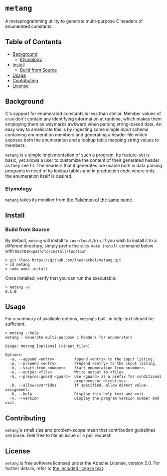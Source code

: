 # `metang`

A metaprogramming utility to generate multi-purpose C headers of enumerated
constants.

## Table of Contents

<!--toc:start-->
- [Background](#background)
  - [Etymology](#etymology)
- [Install](#install)
  - [Build from Source](#build-from-source)
- [Usage](#usage)
- [Contributing](#contributing)
- [License](#license)
<!--toc:end-->

## Background

C's support for enumerated constants is less than stellar. Member values of
`enum` don't contain any identifying information at runtime, which makes them
employing them as waymarks awkward when parsing string-based data. An easy way
to ameliorate this is by ingesting some simple input schema containing
enumeration members and generating a header file which exposes both the
enumeration and a lookup table mapping string values to members.

`metang` is a simple implementation of such a program. Its feature-set is basic,
yet allows a user to customize the content of their generated header as they see
fit. The headers that it generates are usable both in data parsing programs in
need of its lookup tables and in production code where only the enumeration
itself is desired.

### Etymology

`metang` takes its moniker from [the Pokémon of the same name][metang-pokedex].

## Install

### Build from Source

By default, `metang` will install to `/usr/local/bin`. If you wish to install it
to a different directory, simply prefix the `sudo make install` command below
with `DESTDIR=path/to/install/location`.

```shell
> git clone https://github.com/lhearachel/metang.git
> cd metang
> sudo make install
```

Once installed, verify that you can run the executable:

```shell
> metang -v
0.1.0
```

## Usage

For a summary of available options, `metang`'s built-in help-text should be
sufficient.

```shell
> metang --help
metang - Generate multi-purpose C headers for enumerators

Usage: metang [options] [<input_file>]

Options:
  -a, --append <entry>         Append <entry> to the input listing.
  -p, --prepend <entry>        Prepend <entry> to the input listing.
  -n, --start-from <number>    Start enumeration from <number>.
  -o, --output <file>          Write output to <file>.
  -G, --preproc-guard <guard>  Use <guard> as a prefix for conditional
                               preprocessor directives.
  -D, --allow-overrides        If specified, allow direct value-assignment.
  -h, --help                   Display this help text and exit.
  -v, --version                Display the program version number and exit.
```

## Contributing

`metang`'s small size and problem-scope mean that contribution guidelines are
loose. Feel free to file an issue or a pull request!

## License

`metang` is free software licensed under the Apache License, version 2.0. For
further details, refer to [the included license text](./LICENSE).

[metang-pokedex]: https://www.pokemon.com/us/pokedex/metang
